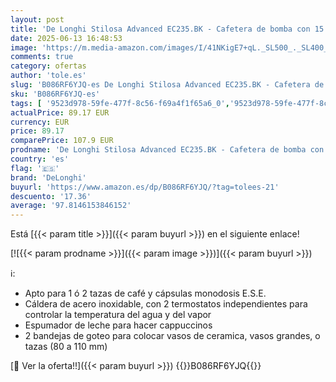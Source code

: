 ```yaml
---
layout: post
title: 'De Longhi Stilosa Advanced EC235.BK - Cafetera de bomba con 15 bares de presión  1100 W  1L  color negro'
date: 2025-06-13 16:48:53
image: 'https://m.media-amazon.com/images/I/41NKigE7+qL._SL500_._SL400_.jpg'
comments: true
category: ofertas
author: 'tole.es'
slug: 'B086RF6YJQ-es De Longhi Stilosa Advanced EC235.BK - Cafetera de bomba...'
sku: 'B086RF6YJQ-es'
tags: [ '9523d978-59fe-477f-8c56-f69a4f1f65a6_0','9523d978-59fe-477f-8c56-f69a4f1f65a6_1801','9523d978-59fe-477f-8c56-f69a4f1f65a6_4901','Arborist Merchandising Root','Cafeteras automáticas','Cafeteras para espresso','Hogar y cocina','KitchenDeLonghi','Máquinas cafeteras','Self Service','Special Features Stores','Utensilios para café y té','cafetera','delonghi','🇪🇸', ]
actualPrice: 89.17 EUR
currency: EUR
price: 89.17
comparePrice: 107.9 EUR
prodname: 'De Longhi Stilosa Advanced EC235.BK - Cafetera de bomba con 15 bares de presión  1100 W  1L  color negro'
country: 'es'
flag: '🇪🇸'
brand: 'DeLonghi'
buyurl: 'https://www.amazon.es/dp/B086RF6YJQ/?tag=tolees-21'
descuento: '17.36'
average: '97.8146153846152'
---
```


Está [{{< param title >}}]({{< param buyurl >}}) en el siguiente enlace!

[![{{< param prodname >}}]({{< param image >}})]({{< param buyurl >}})

ℹ️:

- Apto para 1 ó 2 tazas de café y cápsulas monodosis E.S.E.
- Cáldera de acero inoxidable, con 2 termostatos independientes para controlar la temperatura del agua y del vapor
- Espumador de leche para hacer cappuccinos
- 2 bandejas de goteo para colocar vasos de ceramica, vasos grandes, o tazas (80 a 110 mm)

[🛒 Ver la oferta!!]({{< param buyurl >}})
{{<world>}}B086RF6YJQ{{</world>}}
